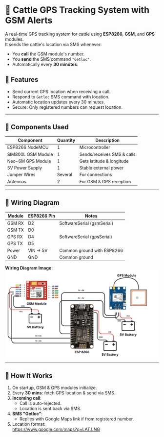 # 🐄 Cattle GPS Tracking System with GSM Alerts

A real-time GPS tracking system for cattle using **ESP8266**, **GSM**, and **GPS** modules.  
It sends the cattle's location via SMS whenever:
- You **call** the GSM module's number.
- You **send** the SMS command `"Getloc"`.
- Automatically every **30 minutes**.

## 📌 Features
- Send current GPS location when receiving a call.
- Respond to `Getloc` SMS command with location.
- Automatic location updates every 30 minutes.
- Secure: Only registered numbers can request location.

---

## 🧩 Components Used

| Component          | Quantity | Description |
|--------------------|----------|-------------|
| ESP8266 NodeMCU    | 1        | Microcontroller |
| SIM800L GSM Module | 1        | Sends/receives SMS & calls |
| Neo-6M GPS Module  | 1        | Gets latitude & longitude |
| 5V Power Supply    | 1        | Stable external power |
| Jumper Wires       | Several  | For connections |
| Antennas           | 2        | For GSM & GPS reception |

---

## 🔌 Wiring Diagram

| Module | ESP8266 Pin | Notes |
|--------|-------------|-------|
| GSM RX | D2          | SoftwareSerial (gsmSerial) |
| GSM TX | D0          |  |
| GPS RX | D4          | SoftwareSerial (gpsSerial) |
| GPS TX | D5          |  |
| Power  | VIN → 5V    | Common ground with ESP8266 |
| GND    | GND         | Common ground |

**Wiring Diagram Image:**  
![Wiring Diagram](wiring_Diagram.png)

---

## 🧠 How It Works
1. On startup, GSM & GPS modules initialize.
2. Every **30 mins**: fetch GPS location & send via SMS.
3. **Incoming call**:
   - Call is auto-rejected.
   - Location is sent back via SMS.
4. **SMS "Getloc"**:
   - Replies with Google Maps link if from registered number.
5. Location format:  
https://www.google.com/maps?q=LAT,LNG
